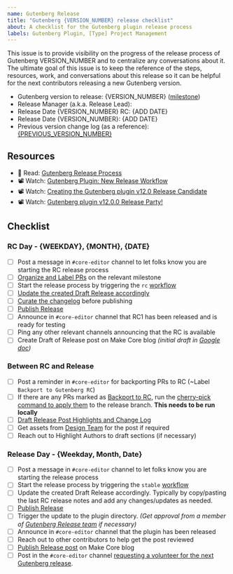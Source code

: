 ```yaml
---
name: Gutenberg Release
title: "Gutenberg {VERSION_NUMBER} release checklist"
about: A checklist for the Gutenberg plugin release process
labels: Gutenberg Plugin, [Type] Project Management
---
```


This issue is to provide visibility on the progress of the release process of Gutenberg VERSION_NUMBER and to centralize any conversations about it. The ultimate goal of this issue is to keep the reference of the steps, resources, work, and conversations about this release so it can be helpful for the next contributors releasing a new Gutenberg version.

-   Gutenberg version to release: {VERSION_NUMBER} ([milestone](https://github.com/WordPress/gutenberg/milestone/{MILESTONE_ID}?closed=1))
-   Release Manager (a.k.a. Release Lead):
-   Release Date {VERSION_NUMBER} RC: {ADD DATE}
-   Release Date {VERSION_NUMBER}: {ADD DATE}
-   Previous version change log (as a reference): [{PREVIOUS_VERSION_NUMBER}](https://github.com/WordPress/gutenberg/releases/tag/{PREVIOUS_TAG_NAME})

## Resources

-   📖 Read: [Gutenberg Release Process](https://developer.wordpress.org/block-editor/contributors/code/release/)
-   📽 Watch: [Gutenberg Plugin: New Release Workflow](https://www.youtube.com/watch?v=TnSgJd3zpJY)
-   📽 Watch: [Creating the Gutenberg plugin v12.0 Release Candidate](https://www.youtube.com/watch?v=FLkLHKecxWg)
-   📽 Watch: [Gutenberg plugin v12.0.0 Release Party!](https://www.youtube.com/watch?v=4SDtpVPDsLc)

## Checklist

### RC Day - {WEEKDAY}, {MONTH}, {DATE}

-   [ ] Post a message in `#core-editor` channel to let folks know you are starting the RC release process
-   [ ] [Organize and Label PRs](https://developer.wordpress.org/block-editor/contributors/code/release/#organizing-and-labeling-milestone-prs) on the relevant milestone
-   [ ] Start the release process by triggering the `rc` [workflow](https://developer.wordpress.org/block-editor/contributors/code/release/#running-the-release-workflow)
-   [ ] [Update the created Draft Release accordingly](https://developer.wordpress.org/block-editor/contributors/code/release/#viewing-the-release-draft)
-   [ ] [Curate the changelog](https://developer.wordpress.org/block-editor/contributors/code/release/#curating-the-release-changelog) before publishing
-   [ ] [Publish Release](https://developer.wordpress.org/block-editor/contributors/code/release/#publishing-the-release)
-   [ ] Announce in `#core-editor` channel that RC1 has been released and is ready for testing
-   [ ] Ping any other relevant channels announcing that the RC is available
-   [ ] Create Draft of Release post on Make Core blog _(initial draft in [Google doc](https://docs.google.com/document/d/1D-MTOCmL9eMlP9TDTXqlzuKVOg_ghCPm9_whHFViqMk/edit))_

### Between RC and Release

-   [ ] Post a reminder in `#core-editor` for backporting PRs to RC (~Label `Backport to Gutenberg RC`)
-   [ ] If there are any PRs marked as [Backport to RC](https://github.com/WordPress/gutenberg/pulls?q=is%3Apr+label%3A%22Backport+to+Gutenberg+RC%22+is%3Aclosed), run the [cherry-pick command to apply them](https://developer.wordpress.org/block-editor/contributors/code/release/auto-cherry-picking/#how-can-i-use-it-for-a-gutenberg-plugin-release) to the release branch. **This needs to be run locally**
-   [ ] [Draft Release Post Highlights and Change Log](https://docs.google.com/document/d/1D-MTOCmL9eMlP9TDTXqlzuKVOg_ghCPm9_whHFViqMk/edit)
-   [ ] Get assets from [Design Team](https://make.wordpress.org/design/) for the post if required
-   [ ] Reach out to Highlight Authors to draft sections (if necessary)

### Release Day - {Weekday, Month, Date}

-   [ ] Post a message in `#core-editor` channel to let folks know you are starting the release process
-   [ ] Start the release process by triggering the `stable` [workflow](https://developer.wordpress.org/block-editor/contributors/code/release/#running-the-release-workflow)
-   [ ] Update the created Draft Release accordingly. Typically by copy/pasting the last RC release notes and add any changes/updates as needed.
-   [ ] [Publish Release](https://developer.wordpress.org/block-editor/contributors/code/release/#publishing-the-release)
-   [ ] Trigger the update to the plugin directory. _(Get approval from a member of [Gutenberg Release team](https://github.com/orgs/WordPress/teams/gutenberg-release/members) if necessary)_
-   [ ] Announce in `#core-editor` channel that the plugin has been released
-   [ ] Reach out to other contributors to help get the post reviewed
-   [ ] [Publish Release post](https://developer.wordpress.org/block-editor/contributors/code/release/#publishing-the-release-post) on Make Core blog
-   [ ] Post in the `#core-editor` channel [requesting a volunteer for the next Gutenberg release](https://developer.wordpress.org/block-editor/contributors/code/release/#call-for-volunteer-for-the-next-release).
